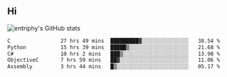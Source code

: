 ## Hi
![entriphy's GitHub stats](https://github-readme-stats.vercel.app/api?username=entriphy&show_icons=true&title_color=2196F3&bg_color=212121&text_color=FAFAFA&hide_border=true)
<!--START_SECTION:waka-->

```txt
C                27 hrs 49 mins  █████████▓░░░░░░░░░░░░░░░   38.54 %
Python           15 hrs 39 mins  █████▒░░░░░░░░░░░░░░░░░░░   21.68 %
C#               10 hrs 2 mins   ███▒░░░░░░░░░░░░░░░░░░░░░   13.90 %
ObjectiveC       7 hrs 59 mins   ██▓░░░░░░░░░░░░░░░░░░░░░░   11.06 %
Assembly         3 hrs 44 mins   █▒░░░░░░░░░░░░░░░░░░░░░░░   05.17 %
```

<!--END_SECTION:waka-->
